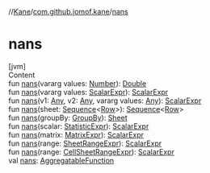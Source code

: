 //[Kane](../index.md)/[com.github.jomof.kane](index.md)/[nans](nans.md)



# nans  
[jvm]  
Content  
fun [nans](nans.md)(vararg values: [Number](https://kotlinlang.org/api/latest/jvm/stdlib/kotlin/-number/index.html)): [Double](https://kotlinlang.org/api/latest/jvm/stdlib/kotlin/-double/index.html)  
fun [nans](nans.md)(vararg values: [ScalarExpr](-scalar-expr/index.md)): [ScalarExpr](-scalar-expr/index.md)  
fun [nans](nans.md)(v1: [Any](https://kotlinlang.org/api/latest/jvm/stdlib/kotlin/-any/index.html), v2: [Any](https://kotlinlang.org/api/latest/jvm/stdlib/kotlin/-any/index.html), vararg values: [Any](https://kotlinlang.org/api/latest/jvm/stdlib/kotlin/-any/index.html)): [ScalarExpr](-scalar-expr/index.md)  
fun [nans](nans.md)(sheet: [Sequence](https://kotlinlang.org/api/latest/jvm/stdlib/kotlin.sequences/-sequence/index.html)<[Row](../com.github.jomof.kane.api/-row/index.md)>): [Sequence](https://kotlinlang.org/api/latest/jvm/stdlib/kotlin.sequences/-sequence/index.html)<[Row](../com.github.jomof.kane.api/-row/index.md)>  
fun [nans](nans.md)(groupBy: [GroupBy](../com.github.jomof.kane.impl.sheet/-group-by/index.md)): [Sheet](../com.github.jomof.kane.impl.sheet/-sheet/index.md)  
fun [nans](nans.md)(scalar: [StatisticExpr](-statistic-expr/index.md)): [ScalarExpr](-scalar-expr/index.md)  
fun [nans](nans.md)(matrix: [MatrixExpr](-matrix-expr/index.md)): [ScalarExpr](-scalar-expr/index.md)  
fun [nans](nans.md)(range: [SheetRangeExpr](../com.github.jomof.kane.impl.sheet/-sheet-range-expr/index.md)): [ScalarExpr](-scalar-expr/index.md)  
fun [nans](nans.md)(range: [CellSheetRangeExpr](../com.github.jomof.kane.impl.sheet/-cell-sheet-range-expr/index.md)): [ScalarExpr](-scalar-expr/index.md)  
val [nans](nans.md): [AggregatableFunction](../com.github.jomof.kane.impl.functions/-aggregatable-function/index.md)  



